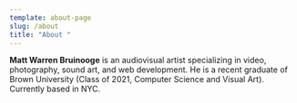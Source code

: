 ```yaml
---
template: about-page
slug: /about
title: "About "
---
```

**Matt Warren Bruinooge** is an audiovisual artist specializing in video, photography, sound art, and web development. He is a recent graduate of Brown University (Class of 2021, Computer Science and Visual Art). Currently based in NYC.
